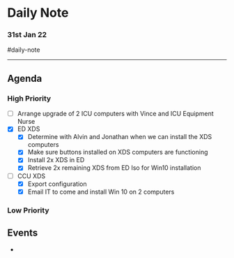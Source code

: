 # Daily Note
### 31st Jan 22

#daily-note 

---

## Agenda
### High Priority
- [ ] Arrange upgrade of 2 ICU computers with Vince and ICU Equipment Nurse
- [x] ED XDS
	- [x] Determine with Alvin and Jonathan when we can install the XDS computers
	- [x] Make sure buttons installed on XDS computers are functioning
	- [x] Install 2x XDS in ED
	- [x] Retrieve 2x remaining XDS from ED Iso for Win10 installation
- [ ] CCU XDS
	- [x] Export configuration
	- [x] Email IT to come and install Win 10 on 2 computers

### Low Priority


## Events
- 